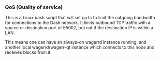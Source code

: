 ### QoS (Quality of service) ###

This is a Linux bash script that will set up tc to limit the outgoing bandwidth for connections to the Dash network. It limits outbound TCP traffic with a source or destination port of 55002, but not if the destination IP is within a LAN.

This means one can have an always-on wagerrd instance running, and another local wagerrd/wagerr-qt instance which connects to this node and receives blocks from it.
